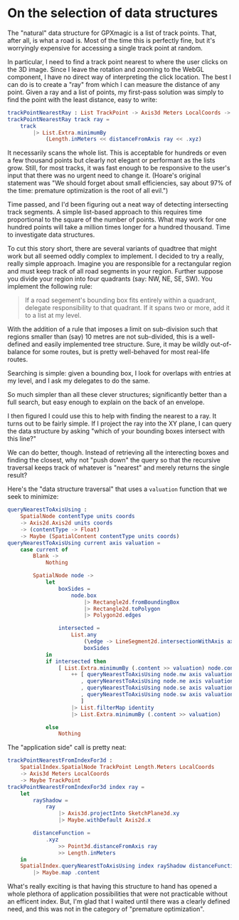 
# On the selection of data structures

The "natural" data structure for GPXmagic is a list of track points. That, after all, is what a road is. 
Most of the time this is perfectly fine, but it's worryingly expensive for accessing a single track point
at random. 

In particular, I need to find a track point nearest to where the user clicks on the 3D image. 
Since I leave the rotation and zooming to the WebGL component, I have no direct way of interpreting the 
click location. The best I can do is to create a "ray" from which I can measure the distance of any point.
Given a ray and a list of points, my first-pass solution was simply to find the point with the least distance,
easy to write:

```elm
trackPointNearestRay : List TrackPoint -> Axis3d Meters LocalCoords -> Maybe TrackPoint
trackPointNearestRay track ray =
    track
        |> List.Extra.minimumBy
            (Length.inMeters << distanceFromAxis ray << .xyz)
```

It necessarily scans the whole list. This is acceptable for hundreds or even a few thousand points but clearly not
elegant or performant as the lists grow. Still, for most tracks, it was fast enough to be responsive to the user's
input that there was no urgent need to change it. (Hoare's original statement was "We should forget about small 
efficiencies, say about 97% of the time: premature optimization is the root of all evil.")

Time passed, and I'd been figuring out a neat way of detecting intersecting track segments. A simple
list-based approach to this requires time proportional to the square of the number of points. What may work 
for one hundred points will take a million times longer for a hundred thousand. Time to investigate data structures.

To cut this story short, there are several variants of quadtree that might work but all seemed oddly complex
to implement. I decided to try a really, really simple approach. Imagine you are responsible for a rectangular
region and must keep track of all road segments in your region. Further suppose you divide your region into
four quadrants (say: NW, NE, SE, SW). You implement the following rule:
> If a road segement's bounding box fits entirely within a quadrant, delegate responsibility to that quadrant.
> If it spans two or more, add it to a list at my level.

With the addition of a rule that imposes a limit on sub-division such that regions smaller than (say) 10 metres
are not sub-divided, this is a well-defined and easily implemented tree structure. Sure, it may be wildly
out-of-balance for some routes, but is pretty well-behaved for most real-life routes.

Searching is simple: given a bounding box, I look for overlaps with entries at my level, and I ask my
delegates to do the same.

So much simpler than all these clever structures; significantly better than a full search, but easy enough
to explain on the back of an envelope.

I then figured I could use this to help with finding the nearest to a ray. It turns out to be fairly simple.
If I project the ray into the XY plane, I can query the data structure by asking "which of your bounding 
boxes intersect with this line?"

We can do better, though. Instead of retrieving all the interecting boxes and finding the closest, why not
"push down" the query so that the recursive traversal keeps track of whatever is "nearest" and merely returns 
the single result?

Here's the "data structure traversal" that uses a `valuation` function that we seek to minimize:

```elm
queryNearestToAxisUsing :
    SpatialNode contentType units coords
    -> Axis2d.Axis2d units coords
    -> (contentType -> Float)
    -> Maybe (SpatialContent contentType units coords)
queryNearestToAxisUsing current axis valuation =
    case current of
        Blank ->
            Nothing

        SpatialNode node ->
            let
                boxSides =
                    node.box
                        |> Rectangle2d.fromBoundingBox
                        |> Rectangle2d.toPolygon
                        |> Polygon2d.edges

                intersected =
                    List.any
                        (\edge -> LineSegment2d.intersectionWithAxis axis edge /= Nothing)
                        boxSides
            in
            if intersected then
                [ List.Extra.minimumBy (.content >> valuation) node.contents ]
                    ++ [ queryNearestToAxisUsing node.nw axis valuation
                       , queryNearestToAxisUsing node.ne axis valuation
                       , queryNearestToAxisUsing node.se axis valuation
                       , queryNearestToAxisUsing node.sw axis valuation
                       ]
                    |> List.filterMap identity
                    |> List.Extra.minimumBy (.content >> valuation)

            else
                Nothing
```

The "application side" call is pretty neat:

```elm
trackPointNearestFromIndexFor3d :
    SpatialIndex.SpatialNode TrackPoint Length.Meters LocalCoords
    -> Axis3d Meters LocalCoords
    -> Maybe TrackPoint
trackPointNearestFromIndexFor3d index ray =
    let
        rayShadow =
            ray
                |> Axis3d.projectInto SketchPlane3d.xy
                |> Maybe.withDefault Axis2d.x

        distanceFunction =
            .xyz
                >> Point3d.distanceFromAxis ray
                >> Length.inMeters
    in
    SpatialIndex.queryNearestToAxisUsing index rayShadow distanceFunction
        |> Maybe.map .content
```

What's really exciting is that having this structure to hand has opened a whole plethora of application
possibilities that were not practicable without an efficent index. But, I'm glad that I waited until there
was a clearly defined need, and this was not in the category of "premature optimization".


